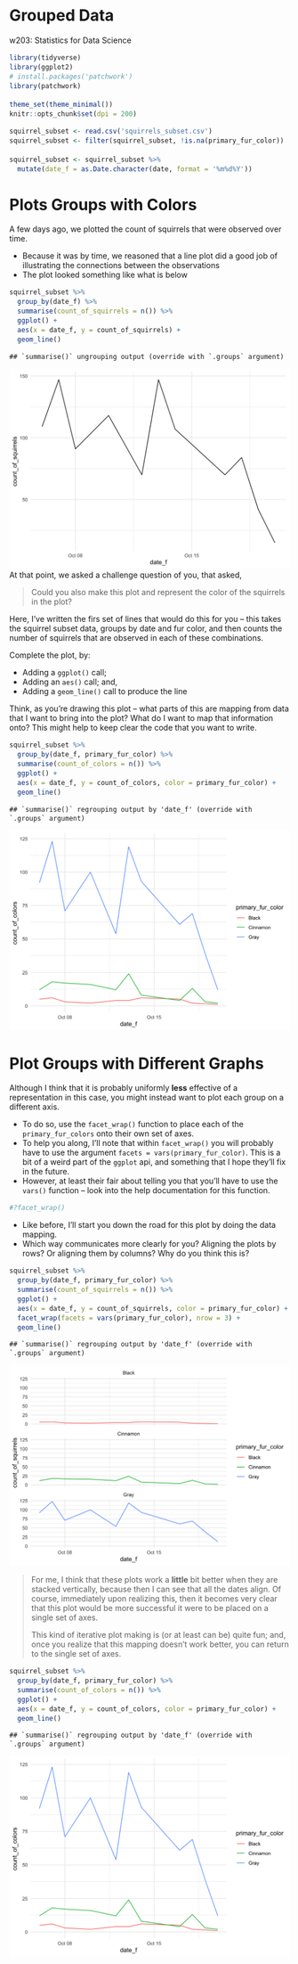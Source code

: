 Grouped Data
================
w203: Statistics for Data Science

``` r
library(tidyverse)
library(ggplot2)
# install.packages('patchwork')
library(patchwork)

theme_set(theme_minimal())
knitr::opts_chunk$set(dpi = 200)
```

``` r
squirrel_subset <- read.csv('squirrels_subset.csv')
squirrel_subset <- filter(squirrel_subset, !is.na(primary_fur_color))

squirrel_subset <- squirrel_subset %>%  
  mutate(date_f = as.Date.character(date, format = '%m%d%Y'))
```

# Plots Groups with Colors

A few days ago, we plotted the count of squirrels that were observed
over time.

  - Because it was by time, we reasoned that a line plot did a good job
    of illustrating the connections between the observations
  - The plot looked something like what is below

<!-- end list -->

``` r
squirrel_subset %>%  
  group_by(date_f) %>%  
  summarise(count_of_squirrels = n()) %>%  
  ggplot() + 
  aes(x = date_f, y = count_of_squirrels) + 
  geom_line()
```

    ## `summarise()` ungrouping output (override with `.groups` argument)

![](grouped_data_solution_files/figure-gfm/ungrouped%20plot-1.png)<!-- -->
At that point, we asked a challenge question of you, that asked,

> Could you also make this plot and represent the color of the squirrels
> in the plot?

Here, I’ve written the firs set of lines that would do this for you –
this takes the squirrel subset data, groups by date and fur color, and
then counts the number of squirrels that are observed in each of these
combinations.

Complete the plot, by:

  - Adding a `ggplot()` call;
  - Adding an `aes()` call; and,
  - Adding a `geom_line()` call to produce the line

Think, as you’re drawing this plot – what parts of this are mapping from
data that I want to bring into the plot? What do I want to map that
information onto? This might help to keep clear the code that you want
to write.

``` r
squirrel_subset %>%
  group_by(date_f, primary_fur_color) %>%
  summarise(count_of_colors = n()) %>% 
  ggplot() + 
  aes(x = date_f, y = count_of_colors, color = primary_fur_color) + 
  geom_line()
```

    ## `summarise()` regrouping output by 'date_f' (override with `.groups` argument)

![](grouped_data_solution_files/figure-gfm/unnamed-chunk-1-1.png)<!-- -->

# Plot Groups with Different Graphs

Although I think that it is probably uniformly **less** effective of a
representation in this case, you might instead want to plot each group
on a different axis.

  - To do so, use the `facet_wrap()` function to place each of the
    `primary_fur_colors` onto their own set of axes.
  - To help you along, I’ll note that within `facet_wrap()` you will
    probably have to use the argument `facets =
    vars(primary_fur_color)`. This is a bit of a weird part of the
    `ggplot` api, and something that I hope they’ll fix in the future.
  - However, at least their fair about telling you that you’ll have to
    use the `vars()` function – look into the help documentation for
    this function.

<!-- end list -->

``` r
#?facet_wrap()
```

  - Like before, I’ll start you down the road for this plot by doing the
    data mapping.
  - Which way communicates more clearly for you? Aligning the plots by
    rows? Or aligning them by columns? Why do you think this is?

<!-- end list -->

``` r
squirrel_subset %>%  
  group_by(date_f, primary_fur_color) %>%  
  summarise(count_of_squirrels = n()) %>%  
  ggplot() + 
  aes(x = date_f, y = count_of_squirrels, color = primary_fur_color) + 
  facet_wrap(facets = vars(primary_fur_color), nrow = 3) + 
  geom_line()
```

    ## `summarise()` regrouping output by 'date_f' (override with `.groups` argument)

![](grouped_data_solution_files/figure-gfm/unnamed-chunk-3-1.png)<!-- -->

> For me, I think that these plots work a **little** bit better when
> they are stacked vertically, because then I can see that all the dates
> align. Of course, immediately upon realizing this, then it becomes
> very clear that this plot would be more successful it were to be
> placed on a single set of axes.
> 
> This kind of iterative plot making is (or at least can be) quite fun;
> and, once you realize that this mapping doesn’t work better, you can
> return to the single set of axes.

``` r
squirrel_subset %>%
  group_by(date_f, primary_fur_color) %>%
  summarise(count_of_colors = n()) %>% 
  ggplot() + 
  aes(x = date_f, y = count_of_colors, color = primary_fur_color) + 
  geom_line()
```

    ## `summarise()` regrouping output by 'date_f' (override with `.groups` argument)

![](grouped_data_solution_files/figure-gfm/unnamed-chunk-4-1.png)<!-- -->
